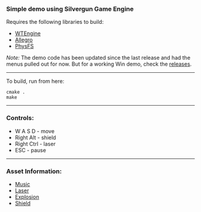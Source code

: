 ### Simple demo using Silvergun Game Engine

Requires the following libraries to build:
- [WTEngine](https://github.com/AtomicSponge/silvergun)
- [Allegro](https://github.com/liballeg/allegro5)
- [PhysFS](https://github.com/icculus/physfs)

*Note:* The demo code has been updated since the last release and had the menus pulled out for now.  But for a working Win demo, check the [releases](https://github.com/AtomicSponge/slv-demo-01/tree/main/releases).

---

To build, run from here:
```
cmake .
make
```

---

### Controls:
 - W A S D - move
 - Right Alt - shield
 - Right Ctrl - laser
 - ESC - pause

---

### Asset Information:
- [Music](https://freesound.org/people/joshuaempyre/sounds/250856/)
- [Laser](https://freesound.org/people/SamsterBirdies/sounds/470903/)
- [Explosion](https://freesound.org/people/deleted_user_5405837/sounds/399303/)
- [Shield](https://freesound.org/people/matucha/sounds/116037/)